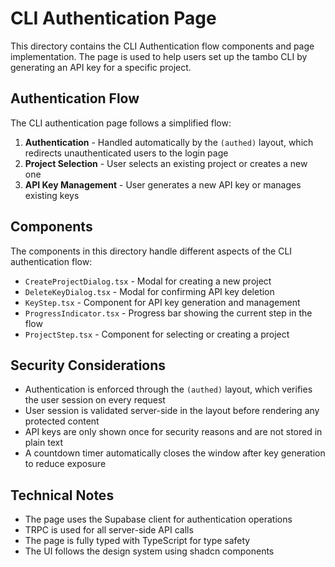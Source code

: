 # CLI Authentication Page

This directory contains the CLI Authentication flow components and page implementation. The page is used to help users set up the tambo CLI by generating an API key for a specific project.

## Authentication Flow

The CLI authentication page follows a simplified flow:

1. **Authentication** - Handled automatically by the `(authed)` layout, which redirects unauthenticated users to the login page
2. **Project Selection** - User selects an existing project or creates a new one
3. **API Key Management** - User generates a new API key or manages existing keys

## Components

The components in this directory handle different aspects of the CLI authentication flow:

- `CreateProjectDialog.tsx` - Modal for creating a new project
- `DeleteKeyDialog.tsx` - Modal for confirming API key deletion
- `KeyStep.tsx` - Component for API key generation and management
- `ProgressIndicator.tsx` - Progress bar showing the current step in the flow
- `ProjectStep.tsx` - Component for selecting or creating a project

## Security Considerations

- Authentication is enforced through the `(authed)` layout, which verifies the user session on every request
- User session is validated server-side in the layout before rendering any protected content
- API keys are only shown once for security reasons and are not stored in plain text
- A countdown timer automatically closes the window after key generation to reduce exposure

## Technical Notes

- The page uses the Supabase client for authentication operations
- TRPC is used for all server-side API calls
- The page is fully typed with TypeScript for type safety
- The UI follows the design system using shadcn components
